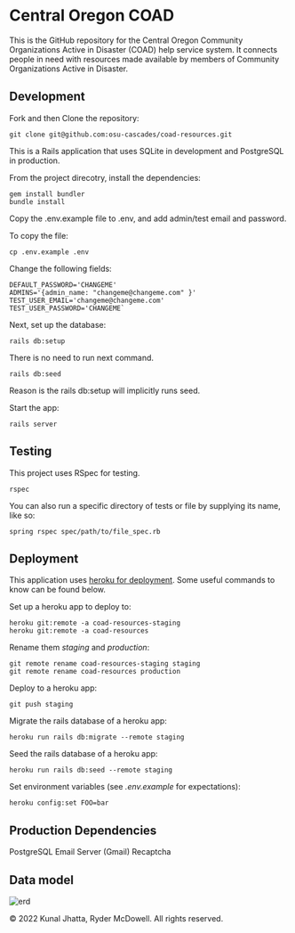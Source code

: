 # Central Oregon COAD

This is the GitHub repository for the Central Oregon Community Organizations Active
in Disaster (COAD) help service system. It connects people in need with resources
made available by members of Community Organizations Active in Disaster.

## Development

Fork and then Clone the repository:

```
git clone git@github.com:osu-cascades/coad-resources.git
```

This is a Rails application that uses SQLite in development and PostgreSQL in production.

From the project direcotry, install the dependencies:

```
gem install bundler
bundle install
```
Copy the .env.example file to .env, and add admin/test email and password.

To copy the file: 

```
cp .env.example .env
```
Change the following fields: 
```
DEFAULT_PASSWORD='CHANGEME'
ADMINS='{admin_name: "changeme@changeme.com" }'
TEST_USER_EMAIL='changeme@changeme.com'
TEST_USER_PASSWORD='CHANGEME`
```

Next, set up the database:

```
rails db:setup
```
There is no need to run next command.

```
rails db:seed
```
Reason is the rails db:setup will implicitly 
runs seed. 

Start the app:

```
rails server
```

## Testing

This project uses RSpec for testing.

```
rspec
```

You can also run a specific directory of tests or file by supplying its name, like so:

```
spring rspec spec/path/to/file_spec.rb
```

## Deployment

This application uses [heroku for deployment](https://devcenter.heroku.com/articles/git).
Some useful commands to know can be found below.

Set up a heroku app to deploy to:

```
heroku git:remote -a coad-resources-staging
heroku git:remote -a coad-resources

```

Rename them _staging_ and _production_:

```
git remote rename coad-resources-staging staging
git remote rename coad-resources production

```

Deploy to a heroku app:

```
git push staging
```

Migrate the rails database of a heroku app:

```
heroku run rails db:migrate --remote staging
```

Seed the rails database of a heroku app:

```
heroku run rails db:seed --remote staging
```

Set environment variables (see _.env.example_ for expectations):

```
heroku config:set FOO=bar
```

## Production Dependencies

PostgreSQL
Email Server (Gmail)
Recaptcha

## Data model
![erd](public/documentation/erd.jpg?raw=true)


&copy; 2022 Kunal Jhatta, Ryder McDowell. All rights reserved.
